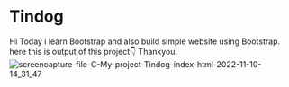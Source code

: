 # Tindog
Hi Today i learn Bootstrap and also build simple website using Bootstrap.
here this is output of this project👇
Thankyou.
![screencapture-file-C-My-project-Tindog-index-html-2022-11-10-14_31_47](https://user-images.githubusercontent.com/108425992/201047061-f80f4a74-03d3-4308-a023-4dc83f810cd7.png)
